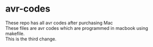 # avr-codes
These repo has all avr codes after purchasing Mac<br>
These files are avr codes which are programmed in macbook using makefile.<br>
This is the third change.
